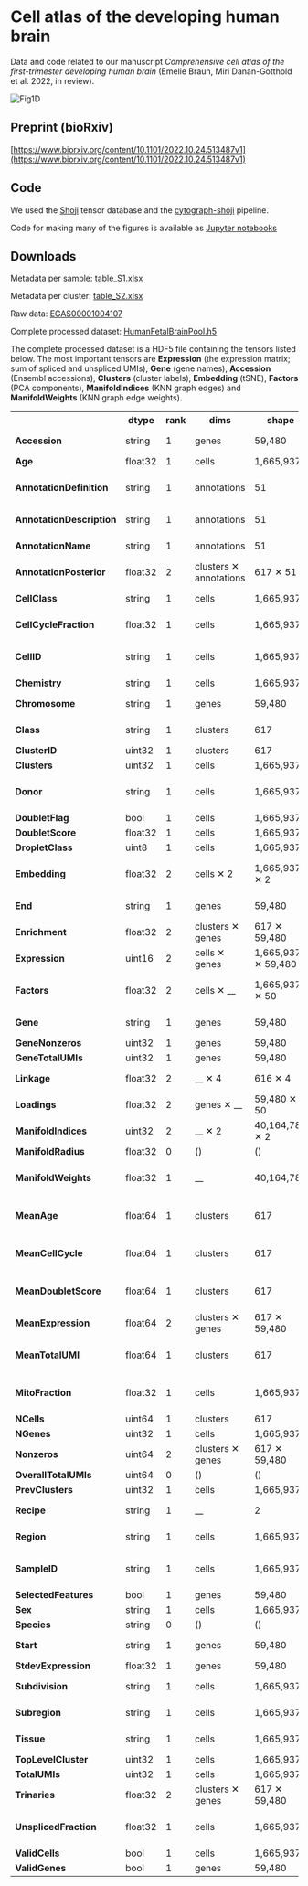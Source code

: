 # Cell atlas of the developing human brain
Data and code related to our manuscript *Comprehensive cell atlas of the first-trimester developing human brain* (Emelie Braun, Miri Danan-Gotthold et al. 2022, in review).

![Fig1D](https://user-images.githubusercontent.com/10656387/197965313-1aab2a5f-d51a-4de1-8d32-338e5bd54bd1.png)


## Preprint (bioRxiv)

[https://www.biorxiv.org/content/10.1101/2022.10.24.513487v1](https://www.biorxiv.org/content/10.1101/2022.10.24.513487v1)

## Code
We used the [Shoji](https://github.com/linnarsson-lab/shoji) tensor database and the [cytograph-shoji](https://github.com/linnarsson-lab/cytograph-shoji) pipeline.

Code for making many of the figures is available as [Jupyter notebooks](notebooks/README.md)

## Downloads
Metadata per sample: [table_S1.xlsx](https://github.com/linnarsson-lab/developing-human-brain/files/9755355/table_S1.xlsx)

Metadata per cluster: [table_S2.xlsx](https://github.com/linnarsson-lab/developing-human-brain/files/9755350/table_S2.xlsx)

Raw data: [EGAS00001004107](https://ega-archive.org/studies/EGAS00001004107)

Complete processed dataset: [HumanFetalBrainPool.h5](https://storage.googleapis.com/linnarsson-lab-human/HumanFetalBrainPool.h5)

The complete processed dataset is a HDF5 file containing the tensors listed below. The most important tensors are **Expression** (the expression matrix; sum of spliced and unspliced UMIs), **Gene** (gene names), **Accession** (Ensembl accessions), **Clusters** (cluster labels), **Embedding** (tSNE), **Factors** (PCA components), **ManifoldIndices** (KNN graph edges) and **ManifoldWeights** (KNN graph edge weights).

<table><tbody><tr><th></th><th>dtype</th><th>rank</th><th>dims</th><th>shape</th><th>(values)</th></tr><tr><td align="left"><strong>Accession</strong></td><td align="left">string</td><td align="left">1</td><td>genes</td><td>59,480</td><td>["pCAG-DsRed2_101-650", "pCS-Cherry-DEST_101-850", "pCAG ···</td></tr><tr><td align="left"><strong>Age</strong></td><td align="left">float32</td><td align="left">1</td><td>cells</td><td>1,665,937</td><td>[8.0, 8.0, 8.0, 8.0, 8.0, ...]</td></tr><tr><td align="left"><strong>AnnotationDefinition</strong></td><td align="left">string</td><td align="left">1</td><td>annotations</td><td>51</td><td>["+MPZ", "+EYA1 +ISL1", "+NHLH1", "+MEIS2 +ISL1 +SIX3",  ···</td></tr><tr><td align="left"><strong>AnnotationDescription</strong></td><td align="left">string</td><td align="left">1</td><td>annotations</td><td>51</td><td>["Schwann cell-like (E-SCHWL; +MPZ)", "Otic vesicle of t ···</td></tr><tr><td align="left"><strong>AnnotationName</strong></td><td align="left">string</td><td align="left">1</td><td>annotations</td><td>51</td><td>["E-SCHWL", "HB-OTV", "NBL", "TH-RETN", "CB-PURK", ...]</td></tr><tr><td align="left"><strong>AnnotationPosterior</strong></td><td align="left">float32</td><td align="left">2</td><td>clusters ✕ annotations</td><td>617 ✕ 51</td><td>[[-1.8189894e-12, 6.617445e-24, 1.0, 3.3087225e-24, 3.30 ···</td></tr><tr><td align="left"><strong>CellClass</strong></td><td align="left">string</td><td align="left">1</td><td>cells</td><td>1,665,937</td><td>["Erythrocyte", "Erythrocyte", "Erythrocyte", "Erythrocy ···</td></tr><tr><td align="left"><strong>CellCycleFraction</strong></td><td align="left">float32</td><td align="left">1</td><td>cells</td><td>1,665,937</td><td>[0.0, 0.0001071352, 0.0, 0.00095663266, 0.0, ...]</td></tr><tr><td align="left"><strong>CellID</strong></td><td align="left">string</td><td align="left">1</td><td>cells</td><td>1,665,937</td><td>["10X89_1:AAACGGGAGGCTACGA", "10X89_1:ACGAGGAAGAGCCTAG", ···</td></tr><tr><td align="left"><strong>Chemistry</strong></td><td align="left">string</td><td align="left">1</td><td>cells</td><td>1,665,937</td><td>["v2", "v2", "v2", "v2", "v2", ...]</td></tr><tr><td align="left"><strong>Chromosome</strong></td><td align="left">string</td><td align="left">1</td><td>genes</td><td>59,480</td><td>["chrEXTRA", "chrEXTRA", "chrEXTRA", "chrEXTRA", "chrEXT ···</td></tr><tr><td align="left"><strong>Class</strong></td><td align="left">string</td><td align="left">1</td><td>clusters</td><td>617</td><td>["Neuroblast", "Radial glia", "Radial glia", "Glioblast" ···</td></tr><tr><td align="left"><strong>ClusterID</strong></td><td align="left">uint32</td><td align="left">1</td><td>clusters</td><td>617</td><td>[0, 1, 2, 3, 4, ...]</td></tr><tr><td align="left"><strong>Clusters</strong></td><td align="left">uint32</td><td align="left">1</td><td>cells</td><td>1,665,937</td><td>[240, 240, 236, 240, 233, ...]</td></tr><tr><td align="left"><strong>Donor</strong></td><td align="left">string</td><td align="left">1</td><td>cells</td><td>1,665,937</td><td>["BRC2006", "BRC2006", "BRC2006", "BRC2006", "BRC2006", ...]</td></tr><tr><td align="left"><strong>DoubletFlag</strong></td><td align="left">bool</td><td align="left">1</td><td>cells</td><td>1,665,937</td><td>[False, False, False, False, False, ...]</td></tr><tr><td align="left"><strong>DoubletScore</strong></td><td align="left">float32</td><td align="left">1</td><td>cells</td><td>1,665,937</td><td>[0.02, 0.02, 0.03, 0.01, 0.02, ...]</td></tr><tr><td align="left"><strong>DropletClass</strong></td><td align="left">uint8</td><td align="left">1</td><td>cells</td><td>1,665,937</td><td>[0, 0, 0, 0, 0, ...]</td></tr><tr><td align="left"><strong>Embedding</strong></td><td align="left">float32</td><td align="left">2</td><td>cells ✕ 2</td><td>1,665,937 ✕ 2</td><td>[[22.061909, 11.055673], [23.594717, 10.600938], [25.339 ···</td></tr><tr><td align="left"><strong>End</strong></td><td align="left">string</td><td align="left">1</td><td>genes</td><td>59,480</td><td>["550", "1320", "2090", "3610", "4730", ...]</td></tr><tr><td align="left"><strong>Enrichment</strong></td><td align="left">float32</td><td align="left">2</td><td>clusters ✕ genes</td><td>617 ✕ 59,480</td><td>[[1.0, 1.0, 1.0, 1.0, 1.0, ...], [1.0, 1.0, 1.0, 1.0, 1. ···</td></tr><tr><td align="left"><strong>Expression</strong></td><td align="left">uint16</td><td align="left">2</td><td>cells ✕ genes</td><td>1,665,937 ✕ 59,480</td><td>[[0, 0, 0, 0, 0, ...], [0, 0, 0, 0, 0, ...], [0, 0, 0, 0 ···</td></tr><tr><td align="left"><strong>Factors</strong></td><td align="left">float32</td><td align="left">2</td><td>cells ✕ __</td><td>1,665,937 ✕ 50</td><td>[[-1.5914472, 1.524089, 0.21222332, -4.3109193, -5.85292 ···</td></tr><tr><td align="left"><strong>Gene</strong></td><td align="left">string</td><td align="left">1</td><td>genes</td><td>59,480</td><td>["marker-DsRed", "marker-Cherry", "marker-GFP", "marker- ···</td></tr><tr><td align="left"><strong>GeneNonzeros</strong></td><td align="left">uint32</td><td align="left">1</td><td>genes</td><td>59,480</td><td>[0, 0, 0, 0, 0, ...]</td></tr><tr><td align="left"><strong>GeneTotalUMIs</strong></td><td align="left">uint32</td><td align="left">1</td><td>genes</td><td>59,480</td><td>[0, 0, 0, 0, 0, ...]</td></tr><tr><td align="left"><strong>Linkage</strong></td><td align="left">float32</td><td align="left">2</td><td>__ ✕ 4</td><td>616 ✕ 4</td><td>[[238.0, 239.0, 0.0016231078, 2.0], [237.0, 617.0, 0.002 ···</td></tr><tr><td align="left"><strong>Loadings</strong></td><td align="left">float32</td><td align="left">2</td><td>genes ✕ __</td><td>59,480 ✕ 50</td><td>[[0.0, 0.0, 0.0, 0.0, 0.0, ...], [0.0, 0.0, 0.0, 0.0, 0. ···</td></tr><tr><td align="left"><strong>ManifoldIndices</strong></td><td align="left">uint32</td><td align="left">2</td><td>__ ✕ 2</td><td>40,164,783 ✕ 2</td><td>[[0, 6], [0, 106], [0, 208], [0, 225], [0, 246], ...]</td></tr><tr><td align="left"><strong>ManifoldRadius</strong></td><td align="left">float32</td><td align="left">0</td><td>()</td><td>()</td><td>1.0</td></tr><tr><td align="left"><strong>ManifoldWeights</strong></td><td align="left">float32</td><td align="left">1</td><td>__</td><td>40,164,783</td><td>[0.9746674, 0.9753966, 0.97435904, 0.9760038, 0.98073715 ···</td></tr><tr><td align="left"><strong>MeanAge</strong></td><td align="left">float64</td><td align="left">1</td><td>clusters</td><td>617</td><td>[10.651846331718932, 10.967863210449874, 10.768960981864 ···</td></tr><tr><td align="left"><strong>MeanCellCycle</strong></td><td align="left">float64</td><td align="left">1</td><td>clusters</td><td>617</td><td>[0.002357223176804402, 0.003319249633509612, 0.023186484 ···</td></tr><tr><td align="left"><strong>MeanDoubletScore</strong></td><td align="left">float64</td><td align="left">1</td><td>clusters</td><td>617</td><td>[0.09462042097992746, 0.11769588179965942, 0.19775236498 ···</td></tr><tr><td align="left"><strong>MeanExpression</strong></td><td align="left">float64</td><td align="left">2</td><td>clusters ✕ genes</td><td>617 ✕ 59,480</td><td>[[0.0, 0.0, 0.0, 0.0, 0.0, ...], [0.0, 0.0, 0.0, 0.0, 0. ···</td></tr><tr><td align="left"><strong>MeanTotalUMI</strong></td><td align="left">float64</td><td align="left">1</td><td>clusters</td><td>617</td><td>[5449.63220088626, 5258.164957264958, 7567.301298701311, ···</td></tr><tr><td align="left"><strong>MitoFraction</strong></td><td align="left">float32</td><td align="left">1</td><td>cells</td><td>1,665,937</td><td>[0.0, 0.0038568673, 0.008797339, 0.0015943878, 0.0018687 ···</td></tr><tr><td align="left"><strong>NCells</strong></td><td align="left">uint64</td><td align="left">1</td><td>clusters</td><td>617</td><td>[1354, 1170, 770, 1232, 1536, ...]</td></tr><tr><td align="left"><strong>NGenes</strong></td><td align="left">uint32</td><td align="left">1</td><td>cells</td><td>1,665,937</td><td>[121, 271, 674, 101, 113, ...]</td></tr><tr><td align="left"><strong>Nonzeros</strong></td><td align="left">uint64</td><td align="left">2</td><td>clusters ✕ genes</td><td>617 ✕ 59,480</td><td>[[0, 0, 0, 0, 0, ...], [0, 0, 0, 0, 0, ...], [0, 0, 0, 0 ···</td></tr><tr><td align="left"><strong>OverallTotalUMIs</strong></td><td align="left">uint64</td><td align="left">0</td><td>()</td><td>()</td><td>13029800607</td></tr><tr><td align="left"><strong>PrevClusters</strong></td><td align="left">uint32</td><td align="left">1</td><td>cells</td><td>1,665,937</td><td>[658, 658, 662, 658, 669, ...]</td></tr><tr><td align="left"><strong>Recipe</strong></td><td align="left">string</td><td align="left">1</td><td>__</td><td>2</td><td>["{'InitializeWorkspace': {'from_workspace': 'samples202 ···</td></tr><tr><td align="left"><strong>Region</strong></td><td align="left">string</td><td align="left">1</td><td>cells</td><td>1,665,937</td><td>["Telencephalon", "Telencephalon", "Telencephalon", "Tel ···</td></tr><tr><td align="left"><strong>SampleID</strong></td><td align="left">string</td><td align="left">1</td><td>cells</td><td>1,665,937</td><td>["10X89_1", "10X89_1", "10X89_1", "10X89_1", "10X89_1", ...]</td></tr><tr><td align="left"><strong>SelectedFeatures</strong></td><td align="left">bool</td><td align="left">1</td><td>genes</td><td>59,480</td><td>[False, False, False, False, False, ...]</td></tr><tr><td align="left"><strong>Sex</strong></td><td align="left">string</td><td align="left">1</td><td>cells</td><td>1,665,937</td><td>["", "", "", "", "", ...]</td></tr><tr><td align="left"><strong>Species</strong></td><td align="left">string</td><td align="left">0</td><td>()</td><td>()</td><td>"Homo sapiens"</td></tr><tr><td align="left"><strong>Start</strong></td><td align="left">string</td><td align="left">1</td><td>genes</td><td>59,480</td><td>["1", "571", "1341", "2111", "3631", ...]</td></tr><tr><td align="left"><strong>StdevExpression</strong></td><td align="left">float32</td><td align="left">1</td><td>genes</td><td>59,480</td><td>[0.0, 0.0, 0.0, 0.0, 0.0, ...]</td></tr><tr><td align="left"><strong>Subdivision</strong></td><td align="left">string</td><td align="left">1</td><td>cells</td><td>1,665,937</td><td>["Cortex", "Cortex", "Cortex", "Cortex", "Cortex", ...]</td></tr><tr><td align="left"><strong>Subregion</strong></td><td align="left">string</td><td align="left">1</td><td>cells</td><td>1,665,937</td><td>["Cortex", "Cortex", "Cortex", "Cortex", "Cortex", ...]</td></tr><tr><td align="left"><strong>Tissue</strong></td><td align="left">string</td><td align="left">1</td><td>cells</td><td>1,665,937</td><td>["Cortex", "Cortex", "Cortex", "Cortex", "Cortex", ...]</td></tr><tr><td align="left"><strong>TopLevelCluster</strong></td><td align="left">uint32</td><td align="left">1</td><td>cells</td><td>1,665,937</td><td>[25, 25, 25, 25, 25, ...]</td></tr><tr><td align="left"><strong>TotalUMIs</strong></td><td align="left">uint32</td><td align="left">1</td><td>cells</td><td>1,665,937</td><td>[4630, 9334, 9321, 3136, 4281, ...]</td></tr><tr><td align="left"><strong>Trinaries</strong></td><td align="left">float32</td><td align="left">2</td><td>clusters ✕ genes</td><td>617 ✕ 59,480</td><td>[[-1.8189894e-12, -1.8189894e-12, -1.8189894e-12, -1.818 ···</td></tr><tr><td align="left"><strong>UnsplicedFraction</strong></td><td align="left">float32</td><td align="left">1</td><td>cells</td><td>1,665,937</td><td>[0.3514039, 0.33833298, 0.3174552, 0.32589287, 0.3585611 ···</td></tr><tr><td align="left"><strong>ValidCells</strong></td><td align="left">bool</td><td align="left">1</td><td>cells</td><td>1,665,937</td><td>[True, True, True, True, True, ...]</td></tr><tr><td align="left"><strong>ValidGenes</strong></td><td align="left">bool</td><td align="left">1</td><td>genes</td><td>59,480</td><td>[False, False, False, False, False, ...]</td></tr></tbody></table>
